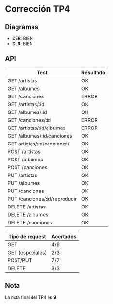# Corrección TP4

## Diagramas

- **DER**: BIEN
- **DLR**: BIEN

## API

| Test                          | Resultado |
| ----------------------------- | --------- |
| GET /artistas                 | OK        |
| GET /albumes                  | OK        |
| GET /canciones                | ERROR     |
| GET /artistas/:id             | OK        |
| GET /albumes/:id              | OK        |
| GET /canciones/:id            | ERROR     |
| GET /artistas/:id/albumes     | ERROR     |
| GET /albumes/:id/canciones    | OK        |
| GET artistas/:id/canciones/   | OK        |
| POST /artistas                | OK        |
| POST /albumes                 | OK        |
| POST /canciones               | OK        |
| PUT /artistas                 | OK        |
| PUT /albumes                  | OK        |
| PUT /canciones                | OK        |
| PUT /canciones/:id/reproducir | OK        |
| DELETE /artistas              | OK        |
| DELETE /albumes               | OK        |
| DELETE /canciones             | OK        |

| Tipo de request  | Acertados |
| ---------------- | --------- |
| GET              | 4/6       |
| GET (especiales) | 2/3       |
| POST/PUT         | 7/7       |
| DELETE           | 3/3       |

## Nota

La nota final del TP4 es **9**
